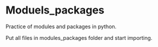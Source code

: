 # Moduels_packages
Practice of modules and packages in python.

Put all files in modules_packages folder and start importing.
